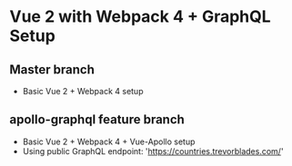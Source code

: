 # Vue 2 with Webpack 4 + GraphQL Setup

## Master branch

- Basic Vue 2 + Webpack 4 setup

## apollo-graphql feature branch

- Basic Vue 2 + Webpack 4 + Vue-Apollo setup
- Using public GraphQL endpoint: 'https://countries.trevorblades.com/'
